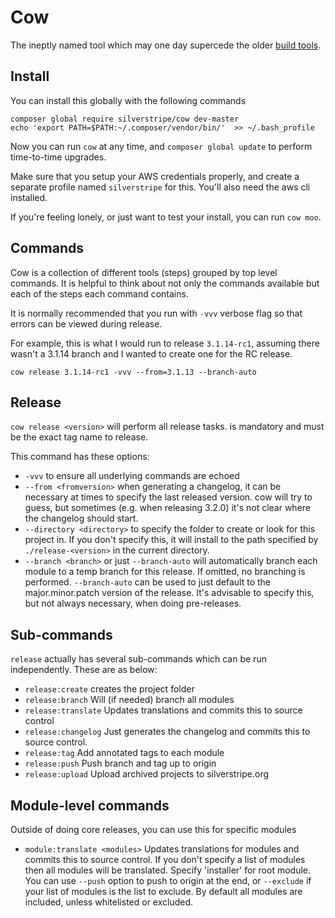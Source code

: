 # Cow

The ineptly named tool which may one day supercede the older [build tools](https://github.com/silverstripe/silverstripe-buildtools).

## Install

You can install this globally with the following commands

```
composer global require silverstripe/cow dev-master
echo 'export PATH=$PATH:~/.composer/vendor/bin/'  >> ~/.bash_profile
```

Now you can run `cow` at any time, and `composer global update` to perform time-to-time upgrades.

Make sure that you setup your AWS credentials properly, and create a separate profile named `silverstripe`
for this. You'll also need the aws cli installed.

If you're feeling lonely, or just want to test your install, you can run `cow moo`.

## Commands

Cow is a collection of different tools (steps) grouped by top level commands. It is helpful to think about
not only the commands available but each of the steps each command contains.

It is normally recommended that you run with `-vvv` verbose flag so that errors can be viewed during release.

For example, this is what I would run to release `3.1.14-rc1`, assuming there wasn't a 3.1.14 branch and I wanted
to create one for the RC release.

```
cow release 3.1.14-rc1 -vvv --from=3.1.13 --branch-auto
```

## Release

`cow release <version>` will perform all release tasks. <version> is mandatory and must be the exact tag name to release.

This command has these options:

* `-vvv` to ensure all underlying commands are echoed
* `--from <fromversion>` when generating a changelog, it can be necessary at times to specify the last released version.
  cow will try to guess, but sometimes (e.g. when releasing 3.2.0) it's not clear where the changelog should start.
* `--directory <directory>` to specify the folder to create or look for this project in. If you don't specify this,
it will install to the path specified by `./release-<version>` in the current directory.
* `--branch <branch>` or just `--branch-auto` will automatically branch each module to a temp branch for this release.
  If omitted, no branching is performed. `--branch-auto` can be used to just default to the major.minor.patch
  version of the release. It's advisable to specify this, but not always necessary, when doing pre-releases.

## Sub-commands

`release` actually has several sub-commands which can be run independently. These are as below:

* `release:create` creates the project folder
* `release:branch` Will (if needed) branch all modules
* `release:translate` Updates translations and commits this to source control
* `release:changelog` Just generates the changelog and commits this to source control.
* `release:tag` Add annotated tags to each module
* `release:push` Push branch and tag up to origin
* `release:upload` Upload archived projects to silverstripe.org

## Module-level commands

Outside of doing core releases, you can use this for specific modules

* `module:translate <modules>` Updates translations for modules and commits this to source control. If you
don't specify a list of modules then all modules will be translated. Specify 'installer' for root module.
You can use `--push` option to push to origin at the end, or `--exclude` if your list of modules is the list
to exclude. By default all modules are included, unless whitelisted or excluded.

